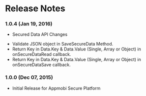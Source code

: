 
# Release Notes
### 1.0.4 (Jan 19, 2016)
* Secured Data API Changes 
- Validate JSON object in SaveSecureData Method.
- Return Key in Data.Key & Data.Value (Single, Array or Object) in onSecureDataRead callback.
- Return Key in Data.Key & Data.Value (Single, Array or Object) in onSecureDataSave callback.

### 1.0.0 (Dec 07, 2015)
* Initial Release for Appmobi Secure Platform

